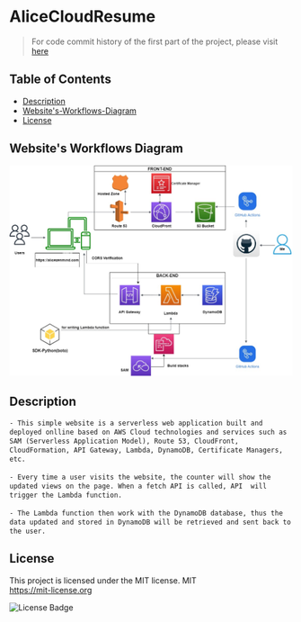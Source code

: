 # AliceCloudResume

> For code commit history of the first part of the project, please visit [here](https://github.com/thutuephan/TheCloudResumeChallenge)

## Table of Contents
- [Description](#)
- [Website's-Workflows-Diagram](#websites-workflows-diagram)
- [License](#license)

## Website's Workflows Diagram

![AWS-workflows-diagram-part-1](https://github.com/thutuephan/AliceCloudResume/blob/main/src/images/AWS-website-diagram.jpg)


## Description
    - This simple website is a serverless web application built and deployed onlline based on AWS Cloud technologies and services such as SAM (Serverless Application Model), Route 53, CloudFront, CloudFormation, API Gateway, Lambda, DynamoDB, Certificate Managers, etc.
    
    - Every time a user visits the website, the counter will show the updated views on the page. When a fetch API is called, API  will trigger the Lambda function. 

    - The Lambda function then work with the DynamoDB database, thus the data updated and stored in DynamoDB will be retrieved and sent back to the user. 


## License 

This project is licensed under the MIT license.
  MIT
  <br>
  https://mit-license.org


![License Badge](https://img.shields.io/badge/license-MIT-blue.svg)